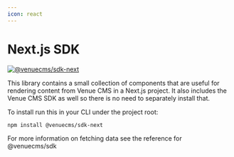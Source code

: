 ```yaml
---
icon: react
---
```


# Next.js SDK


[![@venuecms/sdk-next](https://img.shields.io/badge/@venuecms/sdk--next-v0-passing?style=flat&color=%23bfb8ef&link=https%3A%2F%2Fwww.npmjs.com%2Fpackage%2F%40venuecms%2Fsdk-next)](https://www.npmjs.com/package/@venuecms/sdk-next)



This library contains a small collection of components that are useful for rendering content from Venue CMS in a Next.js project. It also includes the Venue CMS SDK as well so there is no need to separately install that.

To install run this in your CLI under the project root:

```bash
npm install @venuecms/sdk-next
```

For more information on fetching data see the reference for @venuecms/sdk
